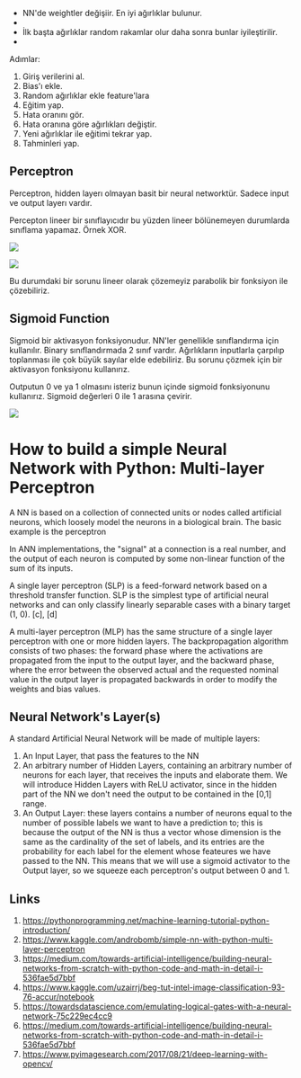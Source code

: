 * NN'de weightler değişiir. En iyi ağırlıklar bulunur.
* 
* İlk başta ağırlıklar random rakamlar olur daha sonra bunlar iyileştirilir.
* 



Adımlar:

1. Giriş verilerini al.
2. Bias'ı ekle.
3. Random ağırlıklar ekle feature'lara
4. Eğitim yap.
5. Hata oranını gör.
6. Hata oranına göre ağırlıkları değiştir.
7. Yeni ağırlıklar ile eğitimi tekrar yap.
8. Tahminleri yap.


## Perceptron

Perceptron, hidden layerı olmayan basit bir neural networktür. Sadece input ve output layerı vardır.

Percepton  lineer bir sınıflayıcıdır bu yüzden lineer bölünemeyen durumlarda sınıflama yapamaz. Örnek XOR.

![](https://miro.medium.com/max/318/0*Jti_QKi670rPEeq9.png)


![](https://miro.medium.com/max/423/0*vZ-zCjannuJrkZCl.png)

Bu durumdaki bir sorunu lineer olarak çözemeyiz parabolik bir fonksiyon ile çözebiliriz.

## Sigmoid Function

Sigmoid bir aktivasyon fonksiyonudur. NN'ler genellikle sınıflandırma için kullanılır. Binary sınıflandırmada 2 sınıf vardır. 
Ağırlıkların inputlarla çarpılıp toplanması ile çok büyük sayılar elde edebiliriz. Bu sorunu çözmek için bir aktivasyon fonksiyonu kullanırız.

Outputun 0 ve ya 1 olmasını isteriz bunun içinde sigmoid fonksiyonunu kullanırız. Sigmoid değerleri 0 ile 1 arasına çevirir.

![](https://miro.medium.com/max/624/0*85x58ShMCwJVfehZ.png)



# How to build a simple Neural Network with Python: Multi-layer Perceptron

A NN is based on a collection of connected units or nodes called artificial neurons, which loosely model the neurons in a biological brain. The basic example is the perceptron 

In ANN implementations, the "signal" at a connection is a real number, and the output of each neuron is computed by some non-linear function of the sum of its inputs.

A single layer perceptron (SLP) is a feed-forward network based on a threshold transfer function. SLP is the simplest type of artificial neural networks and can only classify linearly separable cases with a binary target (1, 0). [c], [d]

A multi-layer perceptron (MLP) has the same structure of a single layer perceptron with one or more hidden layers. The backpropagation algorithm consists of two phases: the forward phase where the activations are propagated from the input to the output layer, and the backward phase, where the error between the observed actual and the requested nominal value in the output layer is propagated backwards in order to modify the weights and bias values.


## Neural Network's Layer(s)

A standard Artificial Neural Network will be made of multiple layers:

1. An Input Layer, that pass the features to the NN
2. An arbitrary number of Hidden Layers, containing an arbitrary number of neurons for each layer, that receives the inputs and elaborate them. We will introduce Hidden Layers with ReLU activator, since in the hidden part of the NN we don't need the output to be contained in the [0,1] range.
3. An Output Layer: these layers contains a number of neurons equal to the number of possible labels we want to have a prediction to; this is because the output of the NN is thus a vector whose dimension is the same as the cardinality of the set of labels, and its entries are the probability for each label for the element whose feateures we have passed to the NN. This means that we will use a sigmoid activator to the Output layer, so we squeeze each perceptron's output between 0 and 1. 



## Links

1. https://pythonprogramming.net/machine-learning-tutorial-python-introduction/
2. https://www.kaggle.com/androbomb/simple-nn-with-python-multi-layer-perceptron
3. https://medium.com/towards-artificial-intelligence/building-neural-networks-from-scratch-with-python-code-and-math-in-detail-i-536fae5d7bbf
4. https://www.kaggle.com/uzairrj/beg-tut-intel-image-classification-93-76-accur/notebook
5. https://towardsdatascience.com/emulating-logical-gates-with-a-neural-network-75c229ec4cc9
6. https://medium.com/towards-artificial-intelligence/building-neural-networks-from-scratch-with-python-code-and-math-in-detail-i-536fae5d7bbf
7. https://www.pyimagesearch.com/2017/08/21/deep-learning-with-opencv/